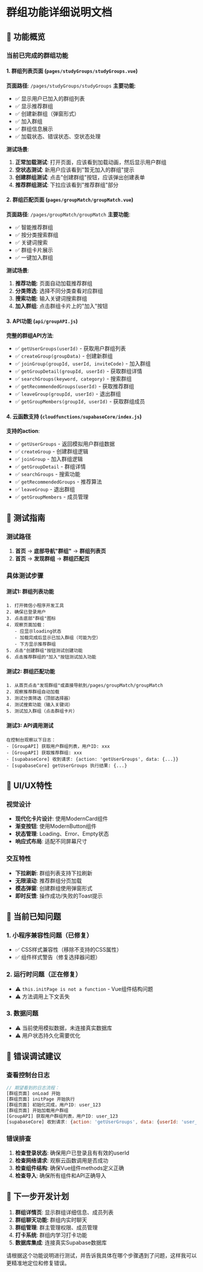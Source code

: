 # 群组功能详细说明文档

## 🎯 功能概览

### 当前已完成的群组功能

#### 1. 群组列表页面 (`pages/studyGroups/studyGroups.vue`)
**页面路径**: `/pages/studyGroups/studyGroups`
**主要功能**:
- ✅ 显示用户已加入的群组列表
- ✅ 显示推荐群组
- ✅ 创建新群组（弹窗形式）
- ✅ 加入群组
- ✅ 群组信息展示
- ✅ 加载状态、错误状态、空状态处理

**测试场景**:
1. **正常加载测试**: 打开页面，应该看到加载动画，然后显示用户群组
2. **空状态测试**: 新用户应该看到"暂无加入的群组"提示
3. **创建群组测试**: 点击"创建群组"按钮，应该弹出创建表单
4. **推荐群组测试**: 下拉应该看到"推荐群组"部分

#### 2. 群组匹配页面 (`pages/groupMatch/groupMatch.vue`)
**页面路径**: `/pages/groupMatch/groupMatch`
**主要功能**:
- ✅ 智能推荐群组
- ✅ 按分类搜索群组
- ✅ 关键词搜索
- ✅ 群组卡片展示
- ✅ 一键加入群组

**测试场景**:
1. **推荐功能**: 页面自动加载推荐群组
2. **分类筛选**: 选择不同分类查看对应群组
3. **搜索功能**: 输入关键词搜索群组
4. **加入群组**: 点击群组卡片上的"加入"按钮

#### 3. API功能 (`api/groupAPI.js`)
**完整的群组API方法**:
- ✅ `getUserGroups(userId)` - 获取用户群组列表
- ✅ `createGroup(groupData)` - 创建新群组
- ✅ `joinGroup(groupId, userId, inviteCode)` - 加入群组
- ✅ `getGroupDetail(groupId, userId)` - 获取群组详情
- ✅ `searchGroups(keyword, category)` - 搜索群组
- ✅ `getRecommendedGroups(userId)` - 获取推荐群组
- ✅ `leaveGroup(groupId, userId)` - 退出群组
- ✅ `getGroupMembers(groupId, userId)` - 获取群组成员

#### 4. 云函数支持 (`cloudfunctions/supabaseCore/index.js`)
**支持的action**:
- ✅ `getUserGroups` - 返回模拟用户群组数据
- ✅ `createGroup` - 创建群组逻辑
- ✅ `joinGroup` - 加入群组逻辑
- ✅ `getGroupDetail` - 群组详情
- ✅ `searchGroups` - 搜索功能
- ✅ `getRecommendedGroups` - 推荐算法
- ✅ `leaveGroup` - 退出群组
- ✅ `getGroupMembers` - 成员管理

## 🧪 测试指南

### 测试路径
1. **首页** → **底部导航"群组"** → **群组列表页**
2. **首页** → **发现群组** → **群组匹配页**

### 具体测试步骤

#### 测试1: 群组列表功能
```
1. 打开微信小程序开发工具
2. 确保已登录用户
3. 点击底部"群组"图标
4. 观察页面加载：
   - 应显示loading状态
   - 加载完成后显示已加入群组（可能为空）
   - 下方显示推荐群组
5. 点击"创建群组"按钮测试创建功能
6. 点击推荐群组的"加入"按钮测试加入功能
```

#### 测试2: 群组匹配功能
```
1. 从首页点击"发现群组"或直接导航到/pages/groupMatch/groupMatch
2. 观察推荐群组自动加载
3. 测试分类筛选（顶部选择器）
4. 测试搜索功能（输入关键词）
5. 测试加入群组（点击群组卡片）
```

#### 测试3: API调用测试
```
在控制台观察以下日志：
- [GroupAPI] 获取用户群组列表，用户ID: xxx
- [GroupAPI] 获取推荐群组: xxx
- [supabaseCore] 收到请求: {action: 'getUserGroups', data: {...}}
- [supabaseCore] getUserGroups 执行结果: {...}
```

## 🎨 UI/UX特性

### 视觉设计
- **现代化卡片设计**: 使用ModernCard组件
- **渐变按钮**: 使用ModernButton组件
- **状态管理**: Loading、Error、Empty状态
- **响应式布局**: 适配不同屏幕尺寸

### 交互特性
- **下拉刷新**: 群组列表支持下拉刷新
- **无限滚动**: 推荐群组分页加载
- **模态弹窗**: 创建群组使用弹窗形式
- **即时反馈**: 操作成功/失败的Toast提示

## 🔧 当前已知问题

### 1. 小程序兼容性问题（已修复）
- ✅ CSS样式兼容性（移除不支持的CSS属性）
- ✅ 组件样式警告（修复选择器问题）

### 2. 运行时问题（正在修复）
- ⚠️ `this.initPage is not a function` - Vue组件结构问题
- ⚠️ 方法调用上下文丢失

### 3. 数据问题
- ⚠️ 当前使用模拟数据，未连接真实数据库
- ⚠️ 用户状态持久化需要优化

## 📝 错误调试建议

### 查看控制台日志
```javascript
// 期望看到的日志流程：
[群组页面] onLoad 开始
[群组页面] initPage 开始执行
[群组页面] 初始化完成，用户ID: user_123
[群组页面] 开始加载用户群组
[GroupAPI] 获取用户群组列表，用户ID: user_123
[supabaseCore] 收到请求: {action: 'getUserGroups', data: {userId: 'user_123'}}
```

### 错误排查
1. **检查登录状态**: 确保用户已登录且有有效的userId
2. **检查网络请求**: 观察云函数调用是否成功
3. **检查组件结构**: 确保Vue组件methods定义正确
4. **检查导入**: 确保所有组件和API正确导入

## 🚀 下一步开发计划

1. **群组详情页**: 显示群组详细信息、成员列表
2. **群组聊天功能**: 群组内实时聊天
3. **群组管理**: 群主管理权限、成员管理
4. **打卡系统**: 群组内学习打卡功能
5. **数据库集成**: 连接真实Supabase数据库

请根据这个功能说明进行测试，并告诉我具体在哪个步骤遇到了问题，这样我可以更精准地定位和修复错误。
